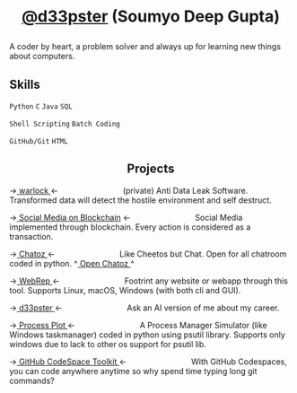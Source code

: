 # <p align='center'> [@d33pster](https://d33pster.github.io) (Soumyo Deep Gupta)

A coder by heart, a problem solver and always up for learning new things about computers.

## Skills
`Python`
`C`
`Java`
`SQL`

`Shell Scripting`
`Batch Coding`

`GitHub/Git`
`HTML`

## <center> Projects </center>

-><a href='https://github.com/d33pster/warlock'> warlock </a><-
`               ` (private) Anti Data Leak Software. Transformed data will detect the hostile environment and self destruct.

-><a href='https://github.com/d33pster/socialmedia-blockchain'>
Social Media on Blockchain</a> <-
`               ` Social Media implemented through blockchain. Every action is considered as a transaction.

-><a href='https://github.com/d33pster/chatoz'> Chatoz </a><-
`               ` Like Cheetos but Chat. Open for all chatroom coded in python. ^<a href='https://chatoz.onrender.com'> Open Chatoz </a>^

-><a href='https://github.com/d33pster/WebRep'> WebRep </a><-
`               ` Footrint any website or webapp through this tool. Supports Linux, macOS, Windows (with both cli and GUI).

-><a href='https://github.com/d33pster/d33pster-chatbot'> d33pster </a><-
`               ` Ask an AI version of me about my career.

-><a href='https://github.com/d33pster/ProcessPlot'> Process Plot </a><-
`               ` A Process Manager Simulator (like Windows taskmanager) coded in python using psutil library. Supports only windows due to lack to other os support for psutil lib.

-><a href='https://github.com/d33pster/github-codespace-toolkit'> GitHub CodeSpace Toolkit </a><-
`               ` With GitHub Codespaces, you can code anywhere anytime so why spend time typing long git commands?

